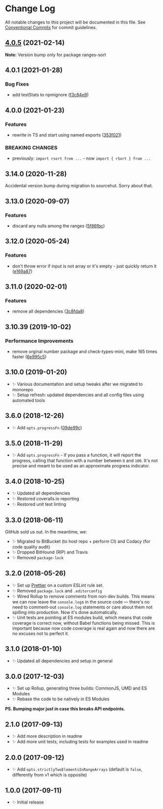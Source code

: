 # Change Log

All notable changes to this project will be documented in this file.
See [Conventional Commits](https://conventionalcommits.org) for commit guidelines.

## [4.0.5](https://github.com/codsen/codsen/compare/ranges-sort@4.0.4...ranges-sort@4.0.5) (2021-02-14)

**Note:** Version bump only for package ranges-sort





## 4.0.1 (2021-01-28)

### Bug Fixes

- add testStats to npmignore ([f3c84e9](https://github.com/codsen/codsen/commit/f3c84e95afc5514214312f913692d85b2e12eb29))

## 4.0.0 (2021-01-23)

### Features

- rewrite in TS and start using named exports ([353f021](https://github.com/codsen/codsen/commit/353f0210d4b6d7145636f4a3851cc6218e30b664))

### BREAKING CHANGES

- previously: `import rsort from ...` - now `import { rSort } from ...`

## 3.14.0 (2020-11-28)

Accidental version bump during migration to sourcehut. Sorry about that.

## 3.13.0 (2020-09-07)

### Features

- discard any nulls among the ranges ([5f86fbc](https://gitlab.com/codsen/codsen/commit/5f86fbcb0989fe3e2f7b19ffd9665b2725266e89))

## 3.12.0 (2020-05-24)

### Features

- don't throw error if input is not array or it's empty - just quickly return it ([e169a87](https://gitlab.com/codsen/codsen/commit/e169a8747c3a98411d8e7923af334ddc1c6b1fe1))

## 3.11.0 (2020-02-01)

### Features

- remove all dependencies ([3c8fda8](https://gitlab.com/codsen/codsen/commit/3c8fda875584044b54a3f27e7406b71881f3b6a6))

## 3.10.39 (2019-10-02)

### Performance Improvements

- remove orginal number package and check-types-mini, make 165 times faster ([6e995c5](https://gitlab.com/codsen/codsen/commit/6e995c5))

## 3.10.0 (2019-01-20)

- ✨ Various documentation and setup tweaks after we migrated to monorepo
- ✨ Setup refresh: updated dependencies and all config files using automated tools

## 3.6.0 (2018-12-26)

- ✨ Add `opts.progressFn` ([09de99c](https://gitlab.com/codsen/codsen/tree/master/packages/ranges-sort/commits/09de99c))

## 3.5.0 (2018-11-29)

- ✨ Add `opts.progressFn` - if you pass a function, it will report the progress, calling that function with a number between `0` and `100`. It's not precise and meant to be used as an approximate progress indicator.

## 3.4.0 (2018-10-25)

- ✨ Updated all dependencies
- ✨ Restored coveralls.io reporting
- ✨ Restored unit test linting

## 3.3.0 (2018-06-11)

GitHub sold us out. In the meantime, we:

- ✨ Migrated to BitBucket (to host repo + perform CI) and Codacy (for code quality audit)
- ✨ Dropped BitHound (RIP) and Travis
- ✨ Removed `package-lock`

## 3.2.0 (2018-05-26)

- ✨ Set up [Prettier](https://prettier.io) on a custom ESLint rule set.
- ✨ Removed `package.lock` and `.editorconfig`
- ✨ Wired Rollup to remove comments from non-dev builds. This means we can now leave the `console.log`s in the source code — there's no need to comment-out `console.log` statements or care about them not spilling into production. Now it's done automatically.
- ✨ Unit tests are pointing at ES modules build, which means that code coverage is correct now, without Babel functions being missed. This is important because now code coverage is real again and now there are no excuses not to perfect it.

## 3.1.0 (2018-01-10)

- ✨ Updated all dependencies and setup in general

## 3.0.0 (2017-12-03)

- ✨ Set up Rollup, generating three builds: CommonJS, UMD and ES Modules
- ✨ Rebase the code to be natively in ES Modules

**PS. Bumping major just in case this breaks API endpoints.**

## 2.1.0 (2017-09-13)

- ✨ Add more description in readme
- ✨ Add more unit tests, including tests for examples used in readme

## 2.0.0 (2017-09-12)

- ✨ Add `opts.strictlyTwoElementsInRangeArrays` (default is `false`, differently from v1 which is opposite)

## 1.0.0 (2017-09-11)

- ✨ Initial release
